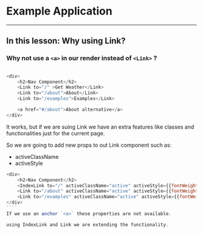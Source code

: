 # Example Application
_________________________________________________________________________
## In this lesson: Why using Link?

### Why not use a `<a>` in our render instead of `<Link>` ?

````javascript

<div>
    <h2>Nav Component</h2>
    <Link to="/" >Get Weather</Link>
    <Link to="/about">About</Link>
    <Link to="/examples">Examples</Link>

    <a href="#/about">About alternative</a>
</div>

````
It works, but if we are suing Link we have an extra features like classes and functionalities just for the current page.

So we are going to add new props to out Link component such as:
* activeClassName
* activeStyle

`````javascript
<div>
    <h2>Nav Component</h2>
    <IndexLink to="/" activeClassName="active" activeStyle={{fontWeight: 'bold'}}>Get Weather</IndexLink>
    <Link to="/about" activeClassName="active" activeStyle={{fontWeight: 'bold'}}>About</Link>
    <Link to="/examples" activeClassName="active" activeStyle={{fontWeight: 'bold'}}>Examples</Link>
</div>
````
If we use an anchor `<a>` these properties are not available.

using IndexLink and Link we are extending the functionality.
